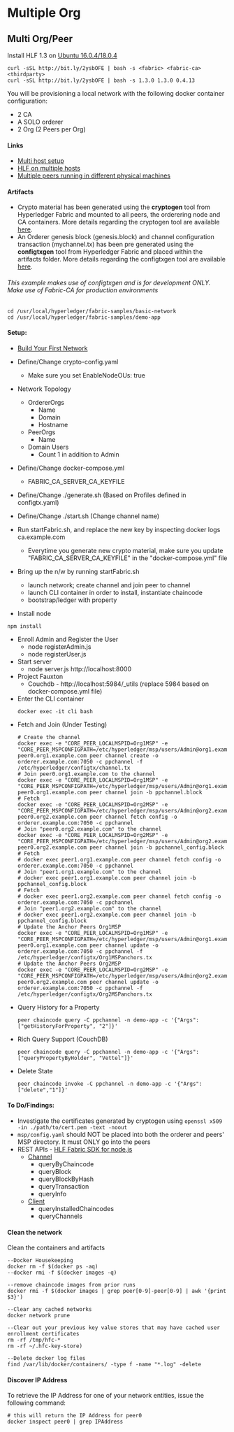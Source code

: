 # Multiple Org
## Multi Org/Peer

Install HLF 1.3 on [Ubuntu 16.0.4/18.0.4](https://medium.com/@eSizeDave/https-medium-com-esizedave-how-to-install-hyperledger-fabric-1-2-on-ubuntu-16-04-lts-ecdfa4dcec72)
```
curl -sSL http://bit.ly/2ysbOFE | bash -s <fabric> <fabric-ca> <thirdparty>
curl -sSL http://bit.ly/2ysbOFE | bash -s 1.3.0 1.3.0 0.4.13
```
You will be provisioning a local network with the following docker container configuration:

* 2 CA
* A SOLO orderer
* 2 Org (2 Peers per Org)

#### Links
* [Multi host setup](https://www.cnblogs.com/llongst/p/9608886.html)
* [HLF on multiple hosts](https://medium.com/@wahabjawed/hyperledger-fabric-on-multiple-hosts-a33b08ef24f)
* [Multiple peers running in different physical machines](https://www.skcript.com/svr/setting-up-a-blockchain-business-network-with-hyperledger-fabric-and-composer-running-in-multiple-physical-machine/)

#### Artifacts
* Crypto material has been generated using the **cryptogen** tool from Hyperledger Fabric and mounted to all peers, the orderering node  and CA containers. More details regarding the cryptogen tool are available [here](http://hyperledger-fabric.readthedocs.io/en/latest/build_network.html#crypto-generator).
* An Orderer genesis block (genesis.block) and channel configuration transaction (mychannel.tx) has been pre generated using the **configtxgen** tool from Hyperledger Fabric and placed within the artifacts folder. More details regarding the configtxgen tool are available [here](https://hyperledger-fabric.readthedocs.io/en/latest/build_network.html#configuration-transaction-generator).

###### This example makes use of configtxgen and is for development ONLY. Make use of Fabric-CA for production environments

```
cd /usr/local/hyperledger/fabric-samples/basic-network
cd /usr/local/hyperledger/fabric-samples/demo-app
```

#### Setup:

* [Build Your First Network](https://hyperledger-fabric.readthedocs.io/en/release-1.3/build_network.html)

* Define/Change crypto-config.yaml
  * Make sure you set EnableNodeOUs: true 
* Network Topology
  * OrdererOrgs
    * Name
    * Domain
    * Hostname 
  * PeerOrgs
    * Name 
  * Domain Users
    * Count 1 in addition to Admin
* Define/Change docker-compose.yml 
  * FABRIC_CA_SERVER_CA_KEYFILE
* Define/Change ./generate.sh (Based on Profiles defined in configtx.yaml)
* Define/Change ./start.sh (Change channel name)
* Run startFabric.sh, and replace the new key by inspecting docker logs ca.example.com
  * Everytime you generate new crypto material, make sure you update "FABRIC_CA_SERVER_CA_KEYFILE" in the "docker-compose.yml" file
* Bring up the n/w by running startFabric.sh 
  * launch network; create channel and join peer to channel
  * launch CLI container in order to install, instantiate chaincode
  * bootstrap/ledger with property
* Install node
```
npm install
```
* Enroll Admin and Register the User
  * node registerAdmin.js
  * node registerUser.js
* Start server 
  * node server.js http://localhost:8000
* Project Fauxton
  * Couchdb - http://localhost:5984/_utils (replace 5984 based on docker-compose.yml file)
* Enter the CLI container
  ```
  docker exec -it cli bash
  ```
* Fetch and Join (Under Testing)
  ```
  # Create the channel
  docker exec -e "CORE_PEER_LOCALMSPID=Org1MSP" -e "CORE_PEER_MSPCONFIGPATH=/etc/hyperledger/msp/users/Admin@org1.example.com/msp"    peer0.org1.example.com peer channel create -o orderer.example.com:7050 -c ppchannel -f /etc/hyperledger/configtx/channel.tx
  # Join peer0.org1.example.com to the channel
  docker exec -e "CORE_PEER_LOCALMSPID=Org1MSP" -e "CORE_PEER_MSPCONFIGPATH=/etc/hyperledger/msp/users/Admin@org1.example.com/msp"   peer0.org1.example.com peer channel join -b ppchannel.block
  # Fetch
  docker exec -e "CORE_PEER_LOCALMSPID=Org2MSP" -e "CORE_PEER_MSPCONFIGPATH=/etc/hyperledger/msp/users/Admin@org2.example.com/msp" peer0.org2.example.com peer channel fetch config -o orderer.example.com:7050 -c ppchannel
  # Join "peer0.org2.example.com" to the channel
  docker exec -e "CORE_PEER_LOCALMSPID=Org2MSP" -e "CORE_PEER_MSPCONFIGPATH=/etc/hyperledger/msp/users/Admin@org2.example.com/msp" peer0.org2.example.com peer channel join -b ppchannel_config.block
  # Fetch
  # docker exec peer1.org1.example.com peer channel fetch config -o orderer.example.com:7050 -c ppchannel
  # Join "peer1.org1.example.com" to the channel
  # docker exec peer1.org1.example.com peer channel join -b ppchannel_config.block
  # Fetch
  # docker exec peer1.org2.example.com peer channel fetch config -o orderer.example.com:7050 -c ppchannel
  # Join "peer1.org2.example.com" to the channel
  # docker exec peer1.org2.example.com peer channel join -b ppchannel_config.block
  # Update the Anchor Peers Org1MSP
  docker exec -e "CORE_PEER_LOCALMSPID=Org1MSP" -e "CORE_PEER_MSPCONFIGPATH=/etc/hyperledger/msp/users/Admin@org1.example.com/msp" peer0.org1.example.com peer channel update -o orderer.example.com:7050 -c ppchannel -f /etc/hyperledger/configtx/Org1MSPanchors.tx
  # Update the Anchor Peers Org2MSP
  docker exec -e "CORE_PEER_LOCALMSPID=Org2MSP" -e "CORE_PEER_MSPCONFIGPATH=/etc/hyperledger/msp/users/Admin@org2.example.com/msp" peer0.org2.example.com peer channel update -o orderer.example.com:7050 -c ppchannel -f /etc/hyperledger/configtx/Org2MSPanchors.tx
  ```
* Query History for a Property
  ```
  peer chaincode query -C ppchannel -n demo-app -c '{"Args":["getHistoryForProperty", "2"]}'
  ```
* Rich Query Support (CouchDB)  
  ```
  peer chaincode query -C ppchannel -n demo-app -c '{"Args":["queryPropertyByHolder", "Vettel"]}'
  ```
* Delete State
  ```
  peer chaincode invoke -C ppchannel -n demo-app -c '{"Args":["delete","1"]}'
  ```

#### To Do/Findings:

* Investigate the certificates generated by cryptogen using `openssl x509 -in ./path/to/cert.pem -text -noout` 
* `msp/config.yaml` should NOT be placed into both the orderer and peers' MSP directory. It must ONLY go into the peers
* REST APIs - [HLF Fabric SDK for node.js](https://fabric-sdk-node.github.io/index.html)
  * [Channel](https://fabric-sdk-node.github.io/Channel.html)
    * queryByChaincode
    * queryBlock
    * queryBlockByHash
    * queryTransaction
    * queryInfo
  * [Client](https://fabric-sdk-node.github.io/Client.html)
    * queryInstalledChaincodes
    * queryChannels

#### Clean the network
Clean the containers and artifacts

```
--Docker Housekeeping
docker rm -f $(docker ps -aq)
--docker rmi -f $(docker images -q)

--remove chaincode images from prior runs
docker rmi -f $(docker images | grep peer[0-9]-peer[0-9] | awk '{print $3}')

--Clear any cached networks
docker network prune

--Clear out your previous key value stores that may have cached user enrollment certificates
rm -rf /tmp/hfc-*
rm -rf ~/.hfc-key-store)

--Delete docker log files
find /var/lib/docker/containers/ -type f -name "*.log" -delete
```

#### Discover IP Address
To retrieve the IP Address for one of your network entities, issue the following command:

```
# this will return the IP Address for peer0
docker inspect peer0 | grep IPAddress
```
